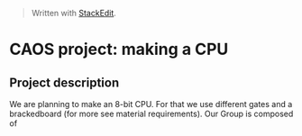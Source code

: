 


> Written with [StackEdit](https://stackedit.io/).

# CAOS project: making a CPU
## Project description

We are planning to make an 8-bit CPU. For that we use different gates and a brackedboard (for more see material requirements). Our Group is composed of 
<!--stackedit_data:
eyJoaXN0b3J5IjpbLTE0ODYzMDUxODEsNzMwOTk4MTE2XX0=
-->